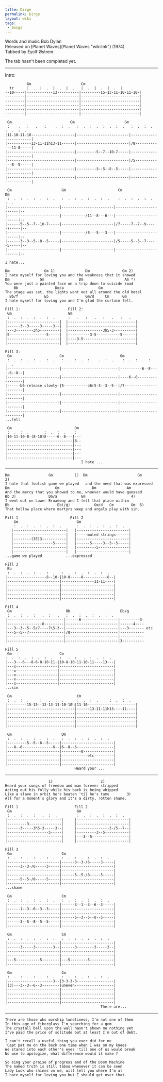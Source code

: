 ```yaml
---
title: Dirge
permalink: Dirge
layout: wiki
tags:
 - Songs
---
```


Words and music Bob Dylan  
Released on [Planet Waves](Planet Waves "wikilink") (1974)  
Tabbed by Eyolf Østrem

The tab hasn't been completed yet.

* * * * *

Intro:

              Gm                       Cm
      tr      |  .  |  .  |  .  |  .   |  .  |  .  |  .  |    .
    --10-----|------------13----------|---------15-13-11-10-11-10-|
    ---------|------------------------|---------------------------|
    ---------|------------------------|---------------------------|
    ---------|------------------------|---------------------------|
    ---------|------------------------|---------------------------|
    ---------|------------------------|---------------------------|

     Gm                           Cm                       Gm
     :    .   :   .   :    .  :  .   :  .  :  .  :  .  :  .   :  .  :  .  :  .  :  .
    |11-10-11-10--------------------|------------------------|------------------------|
    |-----------13-11-11h13-11------|------------------------|/8-------------11-8-----|
    |-------------------------------|---------5--7--10-7-----|------------------------|
    |-------------------------------|------------------------|/5-------------8--5-----|
    |-------------------------------|---------3--5--8--5-----|------------------------|
    |-------------------------------|------------------------|------------------------|

     Cm                       Gm                        Cm                       Dm
     :  .  :  .  :  .  :  .   :  .  :  .  :  .  :  .    :  .  :  .  :  .  :  .
    |------------------------|------------------------|-------------------------|--
    |------------------------|-----------/11--8---6---|-------------------------|--
    |------5--5--7--10-7-----|------------------------|/7-----7--7--9-----7-----|--
    |------------------------|-----------/8---5---3---|-------------------------|--
    |------3--3--5--8--5-----|------------------------|/5-----5--5--7-----5-----|--
    |------------------------|------------------------|-------------------------|--
                                                                                   I hate...

    Dm                Gm 1)              Dm               Gm 2)
    I hate myself for loving you and the weakness that it showed
    Dm              Gm                Dm                   Am *)
    You were just a painted face on a trip down to suicide road
        Bb                 Dm/a                Gm
    The stage was set, the lights went out all around the old hotel
      Bb/f            Eb                 Gm/d     Cm      Gm
    I hate myself for loving you and I'm glad the curtain fell.

    Fill 1:                      Fill 2:
     Gm                          Gm
     :  .  :  .  :  .  :  .      :   .   :   .   :   .   :   .
    |------------------------|  |-------------------------------|
    |------3--3-----3-----3--|  |-------------------------------|
    |---3--------3h5---------|  |----------------3h5-3----------|
    |5-----------------5-----|  |----------3-5-----------5------|
    |------------------------|  |----3-5------------------------|
    |------------------------|  |-------------------------------|

    Fill 3:
     Gm                      Cm                          Gm
     :  .  :  .  :  .  :  .   :  .  :  .  :    .  :  .    :  .  :  .  :  .  :  .
    |------------------------|--------------------------|----------6--8-----6--8--|
    |------------------------|--------------------------|----6--8-----------------|
    |------b6-release slowly-|5-----------b6r5-3--3--5--|/7-----------------------|
    |------------------------|--------------------------|-------------------------|
    |------------------------|--------------------------|-------------------------|
    |------------------------|--------------------------|-------------------------|
    ...fell

     Gm                             Dm
     :  .  :  .       :  .  :  .    :
    |10-11-10-8-(8-10)8-----6--8---|---
    |------------------------------|8--
    |------------------------------|---
    |------------------------------|---
    |------------------------------|---
    |------------------------------|---
                                       I hate ...

* * * * *

    Dm                  Gm          1)  Dm                       Gm       2)
    I hate that foolish game we played   and the need that was expressed
    Dm                     Gm               Dm              Am
    And the mercy that you showed to me, whoever would have guessed
    Bb 3)               Dm/a           Gm                     4)
    I went out on Lower Broadway and I felt that place within
    Bb                      Eb(/g)           Gm/d   Cm        Gm  5)
    That hollow place where martyrs weep and angels play with sin.

    Fill 1                        Fill 2
        Gm                           Gm
        :  .  :  .  :  .  :  .       :  .  :  .  :  .  :  .
       |------------------------|   |------------------------|
       |------------------------|   |-----muted strings------|
       |--------(35)3-----------|   |------------------------|
       |------------------5-----|   |------5-----3--3--5-----|
       |------------------------|   |---------5--------------|
       |------------------------|   |------------------------|
    ...game we played           ...expressed

    Fill 3
     Bb
     :  .  :  .  :  .  :  .   :  .  :  .  :  .  :  .
    |------------------8--10-|10-8-----8-----------8--|
    |------------------------|---------------11-11----|
    |------------------------|------------------------|
    |------------------------|------------------------|
    |------------------------|------------------------|
    |------------------------|------------------------|

    Fill 4
     Gm                         Bb                       Eb/g
     :  .  :  .  :   .  :   .   :  .  :  .  :  .  :  .
    |--------------------------|------6-----------------|---------3-
    |----------------8---------|------------------------|------4----
    |---3--3--5--5/7----7\5-3--|------------------------|---3------- etc
    |---5--5--7----------------|/8----------------------|-----------
    |--------------------------|------------------------|-----------
    |--------------------------|------------------------|3----------

    Fill 5
     Gm                      Cm
    :  .  :  .  :  .  :  .   :   .  :   .  :  .  :  .
    |---3---6---8-6-8-10-11-|10-8-10-11-10-11----13---|
    |---x-------------------|-------------------------|
    |---x-------------------|-------------------------|
    |---x-------------------|-------------------------|
    |---x-------------------|-------------------------|
    |---x-------------------|-------------------------|
    ...sin

     Gm                              Cm
     :  .  :  .     :   .  :  .      :  .  :  .     :  .  :  .
    |---------15-15--13-13-11-10-10h|11-10----------------------|
    |-------------------------------|------13-11-11h13----11----|
    |-------------------------------|---------------------------|
    |-------------------------------|---------------------------|
    |-------------------------------|---------------------------|
    |-------------------------------|---------------------------|

     Gm                       Dm
     :  .  :  .  :  .  :  .   :  .  :  .  :  .  :  .
    |---------5--5--6--5-----|------------------------|
    |---8--6--------------6--|6--8--6-----------------|
    |------------------------|---------8--------------|
    |------------------------|------------etc---------|
    |------------------------|------------------------|
    |------------------------|------------------------|
                                    Heard your ...

* * * * *

                        1)                      2)
    Heard your songs of freedom and man forever stripped
    Acting out his folly while his back is being whipped
    Like a slave in orbit he's beaten 'til he's tame        3)
    All for a moment's glory and it's a dirty, rotten shame.

    Fill 1                          Fill 2
     Gm                              Gm
     :  .  :  .  :   .  :  .         :  .  :  .  :  .  :  .
    |-------------------------|     |------------------------|
    |---------3---------------|     |------------------------|
    |------3-----3h5-3-----3--|     |---------------3-/5--7--|
    |-------------------5-----|     |---------3--5-----------|
    |-------------------------|     |---3--5-----------------|
    |-------------------------|     |------------------------|

    Fill 3
     Gm                       Cm
     :  .  :  .  :  .  :  .   :  .  :  .  :  .  :  .
    |------------------------|------3--3-/6-----3-----|
    |------3--3-/6-----3-----|------------------------|
    |------------------------|------------------------|
    |------------------------|------5--5-/8-----5-----|
    |------5--5-/8-----5-----|------------------------|
    |------------------------|------------------------|
    ...shame

     Gm                       Cm
     :  .  :  .  :  .  :  .   :  .  :  .  :  .  :  .
    |------------------------|------3--1--3--6--3-----|
    |------1--3--6--3--3-----|------------------------|
    |------------------------|------------------------|
    |------------------------|------5--3--5--8--5-----|
    |------3--5--8--5--5-----|------------------------|
    |------------------------|------------------------|

     Gm                       Cm
     :  .  :  .  :  .  :  .   :  .  :  .  :  .  :  .
    |------------------------|------------------------|
    |------3-----3--------3--|------3--------3-----3--|
    |------------------------|------------------------|
    |------------------------|------------------------|
    |---5-----------5--------|---5--------5-----------|
    |------------------------|------------------------|

     Gm                       Cm
     :  .  :  .  :  .  :  .   :  .  :  .  :  .  :  .
    |---------------------3--|3-3-3-3-----------------|
    |(3)---3--3--6--3--------|uneven------------------|
    |------------------------|------------------------|
    |------------------------|------------------------|
    |------------------------|------------------------|
    |------------------------|------------------------|
                                                There are...

* * * * *

    There are those who worship loneliness, I'm not one of them
    In this age of fiberglass I'm searching for a gem
    The crystall ball upon the wall hasn't shown me nothing yet
    I've paid the price of solitude but at least I'm out of debt.

    I can't recall a useful thing you ever did for me
    'Cept pat me on the back one time when I was on my knees
    We stared into each other's eyes 'till one of us would break
    No use to apologize, what difference would it make ?

    So sing your praise of progress and of the Doom Machine
    The naked truth is still taboo whenever it can be seen
    Lady Luck who shines on me, will tell you where I'm at
    I hate myself for loving you but I should get over that.
